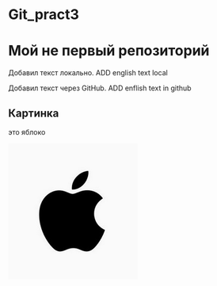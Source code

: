 # Git_pract3
# Мой не первый репозиторий

Добавил текст локально. ADD english text local

Добавил текст через GitHub. ADD enflish text in github

## Картинка
это яблоко

![Это яблоко](Apple.jpg)